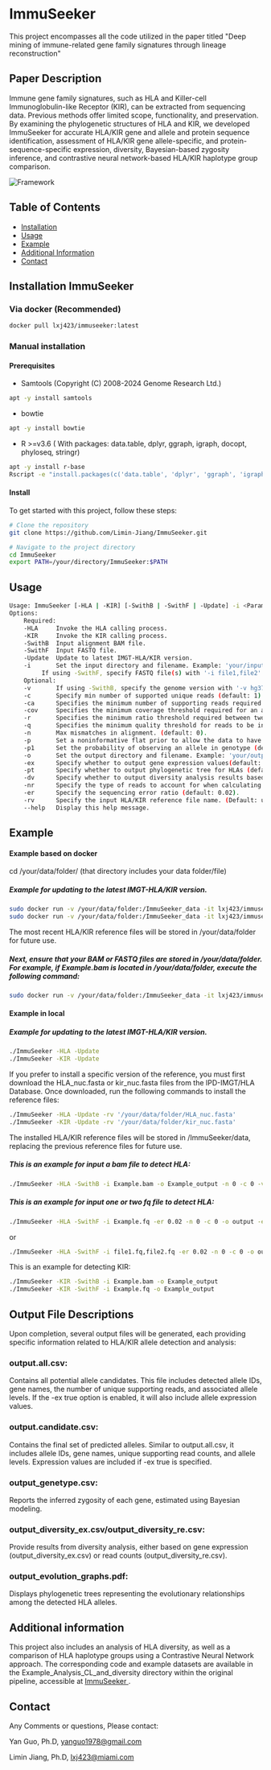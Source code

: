 # ImmuSeeker
This project encompasses all the code utilized in the paper titled "Deep mining of immune-related gene family signatures through lineage reconstruction"

## Paper Description
Immune gene family signatures, such as HLA and Killer-cell Immunoglobulin-like Receptor (KIR), can be extracted from sequencing data. Previous methods offer limited scope, functionality, and preservation. By examining the phylogenetic structures of HLA and KIR, we developed ImmuSeeker for accurate HLA/KIR gene and allele and protein sequence identification, assessment of HLA/KIR gene allele-specific, and protein-sequence-specific expression, diversity, Bayesian-based zygosity inference, and contrastive neural network-based HLA/KIR haplotype group comparison. 

![Framework](https://github.com/Limin-Jiang/HLA_autoimmune/blob/main/Figure.JPG)


## Table of Contents

- [Installation](#installation)
- [Usage](#usage)
- [Example](#Example)
- [Additional Information](#Additional)
- [Contact](#contact)

## Installation ImmuSeeker

### Via docker (Recommended)

```bash
docker pull lxj423/immuseeker:latest
```

### Manual installation

####  Prerequisites

- Samtools (Copyright (C) 2008-2024 Genome Research Ltd.)
```bash
apt -y install samtools
```

- bowtie

```bash
apt -y install bowtie
```

- R  >=v3.6 ( With packages: data.table, dplyr, ggraph, igraph, docopt, phyloseq, stringr)
```bash
apt -y install r-base
Rscript -e "install.packages(c('data.table', 'dplyr', 'ggraph', 'igraph', 'docopt','stringr','Biostrings','phyloseq'), repos='https://cran.r-project.org')"
```

####  Install
To get started with this project, follow these steps:

```bash
# Clone the repository
git clone https://github.com/Limin-Jiang/ImmuSeeker.git

# Navigate to the project directory
cd ImmuSeeker
export PATH=/your/directory/ImmuSeeker:$PATH
```



## Usage

```bash
Usage: ImmuSeeker [-HLA | -KIR] [-SwithB | -SwithF | -Update] -i <Parameter1> -v <Parameter2> -c <Parameter3> -n <Parameter4>  -p <Parameter5> -p1 <Parameter6> -o <Parameter7>  -er <Parameter8> -ex <Parameter9> -pt <Parameter10> -dv <Parameter11> -nr <Parameter12> -ca <Parameter13> -cov <Parameter14> -r <Parameter15> -q <Parameter16> -rv <Parameter17>
Options:
    Required:
	-HLA     Invoke the HLA calling process.
	-KIR     Invoke the KIR calling process.
	-SwithB  Input alignment BAM file.
	-SwithF  Input FASTQ file.
	-Update  Update to latest IMGT-HLA/KIR version.
	-i       Set the input directory and filename. Example: 'your/input/directory/inputfile.bam'.
		 If using -SwithF, specify FASTQ file(s) with '-i file1,file2' (two files) or '-i file' (one file).
    Optional:
	-v       If using -SwithB, specify the genome version with '-v hg37' or '-v hg38'.
	-c       Specify min number of supported unique reads (default: 1).
	-ca      Specifies the minimum number of supporting reads required for each allele to be considered (default: 100).
	-cov     Specifies the minimum coverage threshold required for an allele to be retained (default: 98%).
	-r       Specifies the minimum ratio threshold required between two alleles for both to be retained (default: 50%).
	-q       Specifies the minimum quality threshold for reads to be included in the analysis (default: 30).
	-n       Max mismatches in alignment. (default: 0).
	-p       Set a noninformative flat prior to allow the data to have a strong influence on the posterior distribution. (default: -p '(1/3,1/3,1/3)').
	-p1      Set the probability of observing an allele in genotype (default: 1/2).
	-o       Set the output directory and filename. Example: 'your/output/directory/outfile'.
	-ex      Specify whether to output gene expression values(default: -ex false).
	-pt      Specify whether to output phylogenetic tree for HLAs (default: false).
	-dv      Specify whether to output diversity analysis results based on the number of unique reads ('dvr') or gene expression ('dve'). (default:  false).
	-nr      Specify the type of reads to account for when calculating gene expression. Choose between HLA reads ('HLAn') or total reads ('Totaln'). Calculating using total reads requires more time. (default: 'HLAn').
	-er      Specify the sequencing error ratio (default: 0.02).
	-rv      Specify the input HLA/KIR reference file name. (Default: uses the latest available version).
	--help   Display this help message.
```
## Example

#### Example based on docker

cd /your/data/folder/ (that directory includes your data folder/file)
##### Example for updating to the latest IMGT-HLA/KIR version.
```bash
sudo docker run -v /your/data/folder:/ImmuSeeker_data -it lxj423/immuseeker -KIR -Update
sudo docker run -v /your/data/folder:/ImmuSeeker_data -it lxj423/immuseeker -HLA -Update
```
The most recent HLA/KIR reference files will be stored in /your/data/folder for future use.

##### Next, ensure that your BAM or FASTQ files are stored in /your/data/folder. For example, if Example.bam is located in /your/data/folder, execute the following command:
```bash
sudo docker run -v /your/data/folder:/ImmuSeeker_data -it lxj423/immuseeker -HLA -SwithB -i Example.bam -o Example_output -v hg38 -c 0 -n 0  -p '(1/3,1/3,1/3)' -p1 0.5 -er 0.02 -ex false -pt false -dv dvr -nr HLAn
```



#### Example in local

##### Example for updating to the latest IMGT-HLA/KIR version.
```bash
./ImmuSeeker -HLA -Update 
./ImmuSeeker -KIR -Update
```
If you prefer to install a specific version of the reference, you must first download the HLA_nuc.fasta or kir_nuc.fasta files from the IPD-IMGT/HLA Database. Once downloaded, run the following commands to install the reference files:

```bash
./ImmuSeeker -HLA -Update -rv '/your/data/folder/HLA_nuc.fasta'
./ImmuSeeker -KIR -Update -rv '/your/data/folder/kir_nuc.fasta'
```
The installed HLA/KIR reference files will be stored in /ImmuSeeker/data, replacing the previous reference files for future use.

##### This is an example for input a bam file to detect HLA:
```bash
./ImmuSeeker -HLA -SwithB -i Example.bam -o Example_output -n 0 -c 0 -v hg38 -cov 90 -q 20
```

##### This is an example for input one or two fq file to detect HLA:
```bash
./ImmuSeeker -HLA -SwithF -i Example.fq -er 0.02 -n 0 -c 0 -o output -ex true -dv dve -pt true
```

or

```bash
./ImmuSeeker -HLA -SwithF -i file1.fq,file2.fq -er 0.02 -n 0 -c 0 -o output -ex true
```

This is an example for detecting KIR:
```bash
./ImmuSeeker -KIR -SwithB -i Example.bam -o Example_output
./ImmuSeeker -KIR -SwithF -i Example.fq -o Example_output
```


## Output File Descriptions

Upon completion, several output files will be generated, each providing specific information related to HLA/KIR allele detection and analysis:

### output.all.csv: 

Contains all potential allele candidates. This file includes detected allele IDs, gene names, the number of unique supporting reads, and associated allele levels. If the -ex true option is enabled, it will also include allele expression values.

### output.candidate.csv: 

Contains the final set of predicted alleles. Similar to output.all.csv, it includes allele IDs, gene names, unique supporting read counts, and allele levels. Expression values are included if -ex true is specified.

### output_genetype.csv: 

Reports the inferred zygosity of each gene, estimated using Bayesian modeling.


### output_diversity_ex.csv/output_diversity_re.csv: 

Provide results from diversity analysis, either based on gene expression (output_diversity_ex.csv) or read counts (output_diversity_re.csv).

### output_evolution_graphs.pdf: 

Displays phylogenetic trees representing the evolutionary relationships among the detected HLA alleles.


## Additional information

This project also includes an analysis of HLA diversity, as well as a comparison of HLA haplotype groups using a Contrastive Neural Network approach. The corresponding code and example datasets are available in the Example_Analysis_CL_and_diversity directory within the original pipeline, accessible at <a href="https://github.com/Limin-Jiang/ImmuSeeker">ImmuSeeker </a>.


## Contact

Any Comments or questions, Please contact:

Yan Guo, Ph.D, yanguo1978@gmail.com

Limin Jiang, Ph.D, lxj423@miami.com
